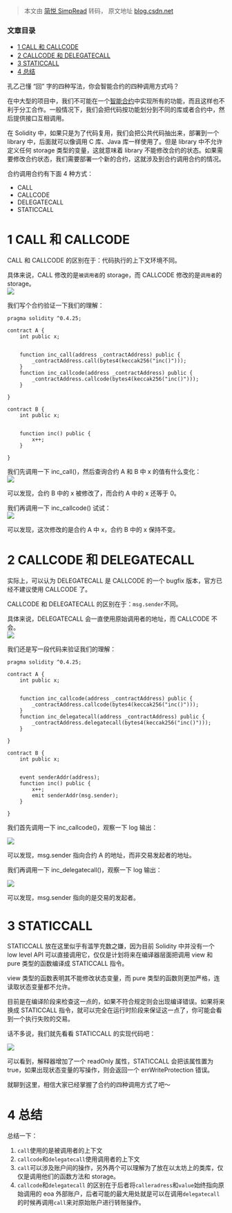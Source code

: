 > 本文由 [简悦 SimpRead](http://ksria.com/simpread/) 转码， 原文地址 [blog.csdn.net](https://blog.csdn.net/qq_36228377/article/details/124574465)

### 文章目录

*   [1 CALL 和 CALLCODE](#1_CALL__CALLCODE_15)
*   [2 CALLCODE 和 DELEGATECALL](#2_CALLCODE__DELEGATECALL_63)
*   [3 STATICCALL](#3_STATICCALL_117)
*   [4 总结](#4__132)

孔乙己懂 “回” 字的四种写法，你会智能合约的四种调用方式吗？

在中大型的项目中，我们不可能在一个[智能合约](https://so.csdn.net/so/search?q=%E6%99%BA%E8%83%BD%E5%90%88%E7%BA%A6&spm=1001.2101.3001.7020)中实现所有的功能，而且这样也不利于分工合作。一般情况下，我们会把代码按功能划分到不同的库或者合约中，然后提供接口互相调用。

在 Solidity 中，如果只是为了代码复用，我们会把公共代码抽出来，部署到一个 library 中，后面就可以像调用 C 库、Java 库一样使用了。但是 library 中不允许定义任何 storage 类型的变量，这就意味着 library 不能修改合约的状态。如果需要修改合约状态，我们需要部署一个新的合约，这就涉及到合约调用合约的情况。

合约调用合约有下面 4 种方式：

*   CALL
*   CALLCODE
*   DELEGATECALL
*   STATICCALL

1 CALL 和 CALLCODE
=================

CALL 和 CALLCODE 的区别在于：代码执行的上下文环境不同。

具体来说，CALL 修改的是`被调用者`的 storage，而 CALLCODE 修改的是`调用者`的 storage。  
![](https://img-blog.csdnimg.cn/4d16d6e3cb6440d385c4eacb6cfc4fca.png)

我们写个合约验证一下我们的理解：

```
pragma solidity ^0.4.25;

contract A {
    int public x;
    

    function inc_call(address _contractAddress) public {
        _contractAddress.call(bytes4(keccak256("inc()")));
    }
    function inc_callcode(address _contractAddress) public {
        _contractAddress.callcode(bytes4(keccak256("inc()")));
    }

}

contract B {
    int public x;
    

    function inc() public {
        x++;
    }

}
```

我们先调用一下 inc_call()，然后查询合约 A 和 B 中 x 的值有什么变化：  
![](https://img-blog.csdnimg.cn/e476714da93f4a2d99ee70f1cd10c87b.png)

可以发现，合约 B 中的 x 被修改了，而合约 A 中的 x 还等于 0。

我们再调用一下 inc_callcode() 试试：  
![](https://img-blog.csdnimg.cn/c598de0dc7564f68af1af12b29333503.png)

可以发现，这次修改的是合约 A 中 x，合约 B 中的 x 保持不变。

2 CALLCODE 和 DELEGATECALL
=========================

实际上，可以认为 DELEGATECALL 是 CALLCODE 的一个 bugfix 版本，官方已经不建议使用 CALLCODE 了。

CALLCODE 和 DELEGATECALL 的区别在于：`msg.sender`不同。

具体来说，DELEGATECALL 会一直使用原始调用者的地址，而 CALLCODE 不会。  
![](https://img-blog.csdnimg.cn/33cd1fd4eb614f7b93a262c3a9c5fad1.png)

我们还是写一段代码来验证我们的理解：

```
pragma solidity ^0.4.25;

contract A {
    int public x;
    

    function inc_callcode(address _contractAddress) public {
        _contractAddress.callcode(bytes4(keccak256("inc()")));
    }
    function inc_delegatecall(address _contractAddress) public {
        _contractAddress.delegatecall(bytes4(keccak256("inc()")));
    }

}

contract B {
    int public x;
    

    event senderAddr(address);
    function inc() public {
        x++;
        emit senderAddr(msg.sender);
    }

}
```

我们首先调用一下 inc_callcode()，观察一下 log 输出：

![](https://img-blog.csdnimg.cn/20181107163125761.png?x-oss-process=image/watermark,type_ZmFuZ3poZW5naGVpdGk,shadow_10,text_aHR0cHM6Ly9ibG9nLmNzZG4ubmV0L1R1cmtleUNvY2s=,size_16,color_FFFFFF,t_70)

可以发现，msg.sender 指向合约 A 的地址，而非交易发起者的地址。

我们再调用一下 inc_delegatecall()，观察一下 log 输出：

![](https://img-blog.csdnimg.cn/20181107163155304.png?x-oss-process=image/watermark,type_ZmFuZ3poZW5naGVpdGk,shadow_10,text_aHR0cHM6Ly9ibG9nLmNzZG4ubmV0L1R1cmtleUNvY2s=,size_16,color_FFFFFF,t_70)

可以发现，msg.sender 指向的是交易的发起者。

3 STATICCALL
============

STATICCALL 放在这里似乎有滥竽充数之嫌，因为目前 Solidity 中并没有一个 low level API 可以直接调用它，仅仅是计划将来在编译器层面把调用 view 和 pure 类型的函数编译成 STATICCALL 指令。

view 类型的函数表明其不能修改状态变量，而 pure 类型的函数则更加严格，连读取状态变量都不允许。

目前是在编译阶段来检查这一点的，如果不符合规定则会出现编译错误。如果将来换成 STATICCALL 指令，就可以完全在运行时阶段来保证这一点了，你可能会看到一个执行失败的交易。

话不多说，我们就先看看 STATICCALL 的实现代码吧：

![](https://img-blog.csdnimg.cn/20181107163210212.png?x-oss-process=image/watermark,type_ZmFuZ3poZW5naGVpdGk,shadow_10,text_aHR0cHM6Ly9ibG9nLmNzZG4ubmV0L1R1cmtleUNvY2s=,size_16,color_FFFFFF,t_70)

可以看到，解释器增加了一个 readOnly 属性，STATICCALL 会把该属性置为 true，如果出现状态变量的写操作，则会返回一个 errWriteProtection 错误。

就聊到这里，相信大家已经掌握了合约的四种调用方式了吧～

4 总结
====

总结一下：

1.  `call`使用的是被调用者的上下文
2.  `callcode`和`delegatecall`使用调用者的上下文
3.  `call`可以涉及账户间的操作，另外两个可以理解为了放在以太坊上的类库，仅仅是调用他们的函数方法和 storage。
4.  `callcode`和`delegatecall` 的区别在于后者将`calleradress`和`value`始终指向原始调用的 eoa 外部账户，后者可能的最大用处就是可以在调用`delegatecall`的时候再调用`call`来对原始账户进行转账操作。